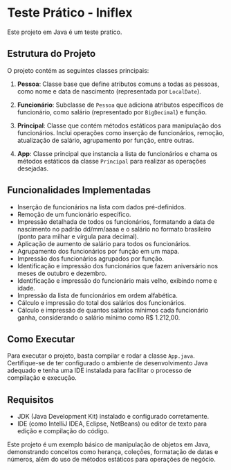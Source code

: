 # Teste Prático - Iniflex

Este projeto em Java é um teste pratico.

## Estrutura do Projeto

O projeto contém as seguintes classes principais:

1. **Pessoa**: Classe base que define atributos comuns a todas as pessoas, como nome e data de nascimento (representada por `LocalDate`).

2. **Funcionário**: Subclasse de `Pessoa` que adiciona atributos específicos de funcionário, como salário (representado por `BigDecimal`) e função.

3. **Principal**: Classe que contém métodos estáticos para manipulação dos funcionários. Inclui operações como inserção de funcionários, remoção, atualização de salário, agrupamento por função, entre outras.

4. **App**: Classe principal que instancia a lista de funcionários e chama os métodos estáticos da classe `Principal` para realizar as operações desejadas.

## Funcionalidades Implementadas

- Inserção de funcionários na lista com dados pré-definidos.
- Remoção de um funcionário específico.
- Impressão detalhada de todos os funcionários, formatando a data de nascimento no padrão dd/mm/aaaa e o salário no formato brasileiro (ponto para milhar e vírgula para decimal).
- Aplicação de aumento de salário para todos os funcionários.
- Agrupamento dos funcionários por função em um mapa.
- Impressão dos funcionários agrupados por função.
- Identificação e impressão dos funcionários que fazem aniversário nos meses de outubro e dezembro.
- Identificação e impressão do funcionário mais velho, exibindo nome e idade.
- Impressão da lista de funcionários em ordem alfabética.
- Cálculo e impressão do total dos salários dos funcionários.
- Cálculo e impressão de quantos salários mínimos cada funcionário ganha, considerando o salário mínimo como R$ 1.212,00.

## Como Executar

Para executar o projeto, basta compilar e rodar a classe `App.java`. Certifique-se de ter configurado o ambiente de desenvolvimento Java adequado e tenha uma IDE instalada para facilitar o processo de compilação e execução.

## Requisitos

- JDK (Java Development Kit) instalado e configurado corretamente.
- IDE (como IntelliJ IDEA, Eclipse, NetBeans) ou editor de texto para edição e compilação do código.

Este projeto é um exemplo básico de manipulação de objetos em Java, demonstrando conceitos como herança, coleções, formatação de datas e números, além do uso de métodos estáticos para operações de negócio.
